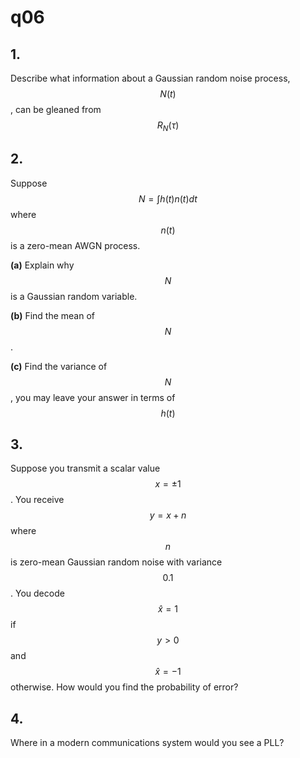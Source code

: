 # q06

## 1.
Describe what information about a Gaussian random noise process, $$N(t)$$, can be gleaned from $$R_N(\tau)$$


## 2.
Suppose $$N=\int{h(t)n(t)dt}$$ where $$n(t)$$ is a zero-mean AWGN process.

**(a)** Explain why $$N$$ is a Gaussian random variable.

**(b)** Find the mean of $$N$$.

**(c)** Find the variance of $$N$$, you may leave your answer in terms of $$h(t)$$

## 3.
Suppose you transmit a scalar value $$x=\pm1$$. You receive $$y=x+n$$ where $$n$$ is zero-mean Gaussian random noise with variance $$0.1$$. You decode $$\hat{x}=1$$ if $$y>0$$ and $$\hat{x}=-1$$ otherwise.  How would you find the probability of error?


## 4.
Where in a modern communications system would you see a PLL?

